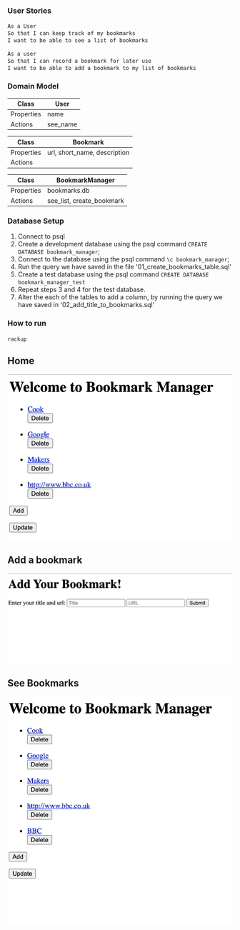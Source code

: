 ### User Stories
```
As a User
So that I can keep track of my bookmarks
I want to be able to see a list of bookmarks
```

```
As a user
So that I can record a bookmark for later use
I want to be able to add a bookmark to my list of bookmarks
```

### Domain Model


|Class |User|
|-----|-----|
|Properties| name |
|Actions | see_name |

|Class | Bookmark |
|---|---|
|Properties | url, short_name, description |
|Actions|    |

|Class | BookmarkManager |
|-----|------|
|Properties | bookmarks.db |
|Actions | see_list, create_bookmark |

### Database Setup

1. Connect to psql
2. Create a development database using the psql command `CREATE DATABASE bookmark_manager`;
3. Connect to the database using the psql command `\c bookmark_manager`;
4. Run the query we have saved in the file '01_create_bookmarks_table.sql'
5. Create a test database using the psql command `CREATE DATABASE bookmark_manager_test`
6. Repeat steps 3 and 4 for the test database.
7. Alter the each of the tables to add a column, by running the query we have saved in '02_add_title_to_bookmarks.sql'


### How to run

```
rackup

```

## **Home**
![Home](home.png)


## **Add a bookmark**
![Add a bookmark](add.png)

## **See Bookmarks**
![See Bookmarks](result.png)